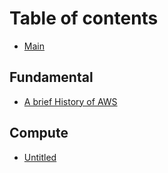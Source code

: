 # Table of contents

* [Main](README.md)

## Fundamental

* [A brief History of AWS](fundamental/a_brief_history_of_aws.md)

## Compute

* [Untitled](compute/untitled.md)


